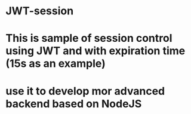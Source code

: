 # JWT-session
# This is sample of session control using JWT and with expiration time (15s as an example) 
# use it to develop mor advanced backend based on NodeJS
